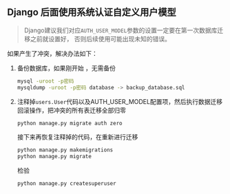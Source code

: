 ## Django 后面使用系统认证自定义用户模型
>Django建议我们对应`AUTH_USER_MODEL`参数的设置一定要在第一次数据库迁移之前就设置好，
> 否则后续使用可能出现未知的错误。

如果产生了冲突，解决办法如下：
1. 备份数据库，如果刚开始 ，无需备份
    ```bash
    mysql -uroot -p密码
   mysqldump -uroot -p密码 database -> backup_database.sql
    ```
   
2. 注释掉`users.User`代码以及AUTH_USER_MODEL配置项，然后执行数据迁移回滚操作，把冲突的所有表迁移全部归零
   ```bash
   python manage.py migrate auth zero
   ```
   接下来再恢复注释掉的代码，在重新进行迁移
   ```bash
   python manage.py makemigrations
   python manage.py migrate
   ```
   检验
   ```bash
   python manage.py createsuperuser
   ```
